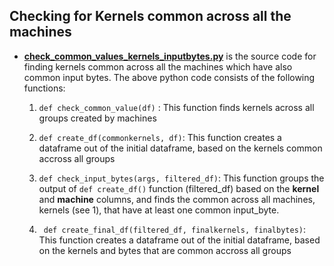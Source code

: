 ## Checking for Kernels common across all the machines ##

- **[check_common_values_kernels_inputbytes.py](https://github.com/elegant-h2020/ELEGANT-Planner/blob/ML-GNNs/ocludify_ML_gnns/results/check_common_values_kernels_inputbytes.py)** is the source code for finding kernels common across all the machines which have also common input bytes.
The above python code consists of the following functions:
  1. ```def check_common_value(df)``` : This function finds kernels across all groups created by machines

  2. ```def create_df(commonkernels, df)```: This function creates a dataframe out of the initial dataframe, based on the kernels common accross all groups

  3. ```def check_input_bytes(args, filtered_df)```: This function groups the output of ```def create_df()``` function (filtered_df) based on the **kernel** and **machine** columns, and finds the common across all machines, kernels (see 1), that have at least one common input_byte.

  4. ``` def create_final_df(filtered_df, finalkernels, finalbytes)```: This function creates a dataframe out of the initial dataframe, based on the kernels and bytes that are common accross all groups
 <br>
